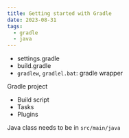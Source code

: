 ```yaml
---
title: Getting started with Gradle
date: 2023-08-31
tags:
  - gradle
  - java
---
```

- settings.gradle
- build.gradle
- `gradlew`, `gradlel.bat`: gradle wrapper

Gradle project

- Build script
- Tasks
- Plugins

Java class needs to be in `src/main/java`


